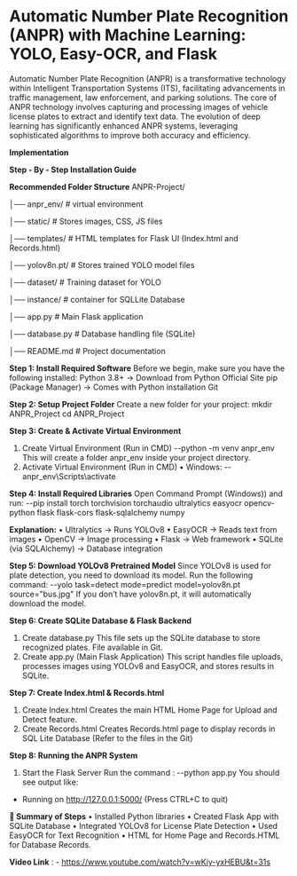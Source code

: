 

# **Automatic Number Plate Recognition (ANPR) with Machine Learning: YOLO, Easy-OCR, and Flask**
Automatic Number Plate Recognition (ANPR) is a transformative technology within Intelligent Transportation Systems (ITS), facilitating advancements in traffic management, law enforcement, and parking solutions. The core of ANPR technology involves capturing and processing images of vehicle license plates to extract and identify text data. The evolution of deep learning has significantly enhanced ANPR systems, leveraging sophisticated algorithms to improve both accuracy and efficiency.


**Implementation**

****Step - By - Step Installation Guide****

**Recommended Folder Structure**
ANPR-Project/

│── anpr_env/                  # virtual environment

│── static/                  # Stores images, CSS, JS files

│── templates/               # HTML templates for Flask UI (Index.html and Records.html)

│── yolov8n.pt/                  # Stores trained YOLO model files

│── dataset/                 # Training dataset for YOLO

│── instance/                 # container for SQLLite Database

│── app.py                  # Main Flask application

│── database.py              # Database handling file (SQLite)

│── README.md                # Project documentation




**Step 1: Install Required Software**
Before we begin, make sure you have the following installed:
Python 3.8+ → Download from Python Official Site
pip (Package Manager) → Comes with Python installation
Git 

**Step 2: Setup Project Folder**
Create a new folder for your project: 
mkdir ANPR_Project
cd ANPR_Project

**Step 3: Create & Activate Virtual Environment**
1.	Create Virtual Environment (Run in CMD)
--python -m venv anpr_env
This will create a folder anpr_env inside your project directory.
2.	Activate Virtual Environment (Run in CMD)
•	Windows:
--anpr_env\Scripts\activate

**Step 4: Install Required Libraries**
Open Command Prompt (Windows)) and run:
--pip install torch torchvision torchaudio ultralytics easyocr opencv-python flask flask-cors flask-sqlalchemy numpy

**Explanation:**
•	Ultralytics → Runs YOLOv8
•	EasyOCR → Reads text from images
•	OpenCV → Image processing
•	Flask → Web framework
•	SQLite (via SQLAlchemy) → Database integration

**Step 5: Download YOLOv8 Pretrained Model**
Since YOLOv8 is used for plate detection, you need to download its model.
Run the following command:
--yolo task=detect mode=predict model=yolov8n.pt source="bus.jpg"
If you don’t have yolov8n.pt, it will automatically download the model.


**Step 6: Create SQLite Database & Flask Backend**
1.	Create database.py
This file sets up the SQLite database to store recognized plates. File available in Git.
2.	Create app.py (Main Flask Application)
This script handles file uploads, processes images using YOLOv8 and EasyOCR, and stores results in SQLite.

**Step 7: Create Index.html & Records.html**
1.	Create Index.html
Creates the main HTML Home Page for Upload and Detect feature.
2.	Create Records.html
Creates Records.html page to display records in SQL Lite Database
(Refer to the files in the Git)

**Step 8: Running the ANPR System**
1.	Start the Flask Server
Run the command :
--python app.py
You should see output like:
* Running on http://127.0.0.1:5000/ (Press CTRL+C to quit)

**🎯 Summary of Steps**
•	Installed Python libraries
•	Created Flask App with SQLite Database
•	Integrated YOLOv8 for License Plate Detection
•	Used EasyOCR for Text Recognition
•	HTML for Home Page and Records.HTML for Database Records.




**Video Link** : - https://www.youtube.com/watch?v=wKiy-yxHEBU&t=31s 
